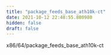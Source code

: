 ```yaml
---
title: "package_feeds_base_ath10k-ct"
date: 2021-10-12 22:48:55.880980
hidden: false
draft: false
---
```


x86/64/package_feeds_base_ath10k-ct

